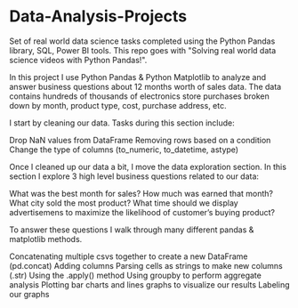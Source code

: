 # Data-Analysis-Projects
Set of real world data science tasks completed using the Python Pandas library, SQL, Power BI tools.
This repo goes with "Solving real world data science videos with Python Pandas!". 

In this project I use Python Pandas & Python Matplotlib to analyze and answer business questions about 12 months worth of sales data. The data contains hundreds of thousands of electronics store purchases broken down by month, product type, cost, purchase address, etc.

I start by cleaning our data. Tasks during this section include:

Drop NaN values from DataFrame
Removing rows based on a condition
Change the type of columns (to_numeric, to_datetime, astype)

Once I cleaned up our data a bit, I move the data exploration section. In this section I explore 3 high level business questions related to our data:

What was the best month for sales? How much was earned that month?
What city sold the most product?
What time should we display advertisemens to maximize the likelihood of customer’s buying product?

To answer these questions I walk through many different pandas & matplotlib methods. 

Concatenating multiple csvs together to create a new DataFrame (pd.concat)
Adding columns
Parsing cells as strings to make new columns (.str)
Using the .apply() method
Using groupby to perform aggregate analysis
Plotting bar charts and lines graphs to visualize our results
Labeling our graphs
